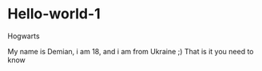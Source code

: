 # Hello-world-1
Hogwarts

My name is Demian, i am 18, and i am from Ukraine ;) That is it you need to know 
